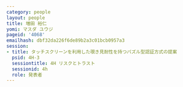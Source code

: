 ```yaml
---
category: people
layout: people
title: 増田 裕仁
yomi: マスダ ユウジ
pageid: '4068'
emailhash: dbf32da226f6de89b2a3c01bcb0957a3
session:
- title: タッチスクリーンを利用した覗き見耐性を持つパズル型認証方式の提案
  psid: 4H-3
  sessiontitle: 4H リスクとトラスト
  sessionid: 4h
  role: 発表者
---
```

